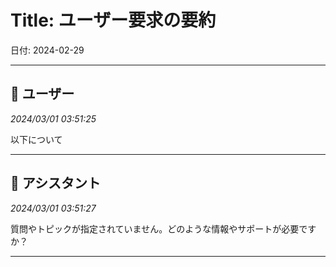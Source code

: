 # Title: ユーザー要求の要約

日付: 2024-02-29

---

## 👤 ユーザー
*2024/03/01 03:51:25*

以下について

---

## 🤖 アシスタント
*2024/03/01 03:51:27*

質問やトピックが指定されていません。どのような情報やサポートが必要ですか？

---
